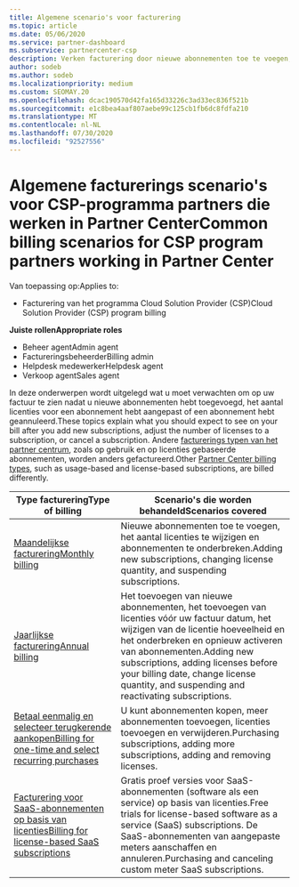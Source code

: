 ```yaml
---
title: Algemene scenario's voor facturering
ms.topic: article
ms.date: 05/06/2020
ms.service: partner-dashboard
ms.subservice: partnercenter-csp
description: Verken facturering door nieuwe abonnementen toe te voegen, de licentie hoeveelheid aan te passen of een abonnement te annuleren. Zie hoe verschillen op basis van gebruik en abonnementen op basis van licenties.
author: sodeb
ms.author: sodeb
ms.localizationpriority: medium
ms.custom: SEOMAY.20
ms.openlocfilehash: dcac190570d42fa165d33226c3ad33ec836f521b
ms.sourcegitcommit: e1c8bea4aaf807aebe99c125cb1fb6dc8fdfa210
ms.translationtype: MT
ms.contentlocale: nl-NL
ms.lasthandoff: 07/30/2020
ms.locfileid: "92527556"
---
```

# <a name="common-billing-scenarios-for-csp-program-partners-working-in-partner-center"></a><span data-ttu-id="6644b-104">Algemene facturerings scenario's voor CSP-programma partners die werken in Partner Center</span><span class="sxs-lookup"><span data-stu-id="6644b-104">Common billing scenarios for CSP program partners working in Partner Center</span></span>

<span data-ttu-id="6644b-105">Van toepassing op:</span><span class="sxs-lookup"><span data-stu-id="6644b-105">Applies to:</span></span>

- <span data-ttu-id="6644b-106">Facturering van het programma Cloud Solution Provider (CSP)</span><span class="sxs-lookup"><span data-stu-id="6644b-106">Cloud Solution Provider (CSP) program billing</span></span>

<span data-ttu-id="6644b-107">**Juiste rollen**</span><span class="sxs-lookup"><span data-stu-id="6644b-107">**Appropriate roles**</span></span>

- <span data-ttu-id="6644b-108">Beheer agent</span><span class="sxs-lookup"><span data-stu-id="6644b-108">Admin agent</span></span>
- <span data-ttu-id="6644b-109">Factureringsbeheerder</span><span class="sxs-lookup"><span data-stu-id="6644b-109">Billing admin</span></span>
- <span data-ttu-id="6644b-110">Helpdesk medewerker</span><span class="sxs-lookup"><span data-stu-id="6644b-110">Helpdesk agent</span></span>
- <span data-ttu-id="6644b-111">Verkoop agent</span><span class="sxs-lookup"><span data-stu-id="6644b-111">Sales agent</span></span>

<span data-ttu-id="6644b-112">In deze onderwerpen wordt uitgelegd wat u moet verwachten om op uw factuur te zien nadat u nieuwe abonnementen hebt toegevoegd, het aantal licenties voor een abonnement hebt aangepast of een abonnement hebt geannuleerd.</span><span class="sxs-lookup"><span data-stu-id="6644b-112">These topics explain what you should expect to see on your bill after you add new subscriptions, adjust the number of licenses to a subscription, or cancel a subscription.</span></span> <span data-ttu-id="6644b-113">Andere [facturerings typen van het partner centrum](billing-different-types.md), zoals op gebruik en op licenties gebaseerde abonnementen, worden anders gefactureerd.</span><span class="sxs-lookup"><span data-stu-id="6644b-113">Other [Partner Center billing types](billing-different-types.md), such as usage-based and license-based subscriptions, are billed differently.</span></span>

| <span data-ttu-id="6644b-114">Type facturering</span><span class="sxs-lookup"><span data-stu-id="6644b-114">Type of billing</span></span> | <span data-ttu-id="6644b-115">Scenario's die worden behandeld</span><span class="sxs-lookup"><span data-stu-id="6644b-115">Scenarios covered</span></span> |
| --------------- | ----------------- |
| [<span data-ttu-id="6644b-116">Maandelijkse facturering</span><span class="sxs-lookup"><span data-stu-id="6644b-116">Monthly billing</span></span>](common-billing-scenarios-monthly.md) | <span data-ttu-id="6644b-117">Nieuwe abonnementen toe te voegen, het aantal licenties te wijzigen en abonnementen te onderbreken.</span><span class="sxs-lookup"><span data-stu-id="6644b-117">Adding new subscriptions, changing license quantity, and suspending subscriptions.</span></span> |
| [<span data-ttu-id="6644b-118">Jaarlijkse facturering</span><span class="sxs-lookup"><span data-stu-id="6644b-118">Annual billing</span></span>](common-billing-scenarios-annual.md) | <span data-ttu-id="6644b-119">Het toevoegen van nieuwe abonnementen, het toevoegen van licenties vóór uw factuur datum, het wijzigen van de licentie hoeveelheid en het onderbreken en opnieuw activeren van abonnementen.</span><span class="sxs-lookup"><span data-stu-id="6644b-119">Adding new subscriptions, adding licenses before your billing date, change license quantity, and suspending and reactivating subscriptions.</span></span> |
| [<span data-ttu-id="6644b-120">Betaal eenmalig en selecteer terugkerende aankopen</span><span class="sxs-lookup"><span data-stu-id="6644b-120">Billing for one-time and select recurring purchases</span></span>](common-billing-scenarios-onetime-recurring.md) | <span data-ttu-id="6644b-121">U kunt abonnementen kopen, meer abonnementen toevoegen, licenties toevoegen en verwijderen.</span><span class="sxs-lookup"><span data-stu-id="6644b-121">Purchasing subscriptions, adding more subscriptions, adding and removing licenses.</span></span> |
| [<span data-ttu-id="6644b-122">Facturering voor SaaS-abonnementen op basis van licenties</span><span class="sxs-lookup"><span data-stu-id="6644b-122">Billing for license-based SaaS subscriptions</span></span>](common-billing-scenarios-saas.md) | <span data-ttu-id="6644b-123">Gratis proef versies voor SaaS-abonnementen (software als een service) op basis van licenties.</span><span class="sxs-lookup"><span data-stu-id="6644b-123">Free trials for license-based software as a service (SaaS) subscriptions.</span></span> <span data-ttu-id="6644b-124">De SaaS-abonnementen van aangepaste meters aanschaffen en annuleren.</span><span class="sxs-lookup"><span data-stu-id="6644b-124">Purchasing and canceling custom meter SaaS subscriptions.</span></span> |

